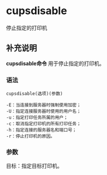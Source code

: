 cupsdisable
===

停止指定的打印机

## 补充说明

**cupsdisable命令** 用于停止指定的打印机。

### 语法  

```
cupsdisable(选项)(参数)
```

  

```
-E：当连接到服务器时强制使用加密；
-U：指定连接服务器时使用的用户名；
-u：指定打印任务所属的用户；
-c：取消指定打印机的所有打印任务；
-h：指定连接的服务器名和端口号；
-r：停止打印机的原因。
```

### 参数  

目标：指定目标打印机。


